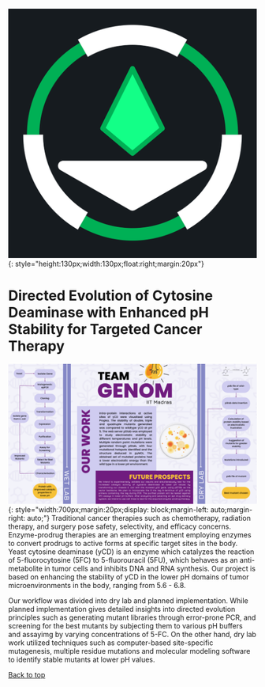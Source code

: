 ![alt text](img/logo.png){: style="height:130px;width:130px;float:right;margin:20px"}
# Directed Evolution of Cytosine Deaminase with Enhanced pH Stability for Targeted Cancer Therapy

![alt text](img/home1.png){: style="width:700px;margin:20px;display: block;margin-left: auto;margin-right: auto;"}
Traditional cancer therapies such as chemotherapy, radiation therapy, and surgery pose safety, selectivity, and efficacy concerns. Enzyme-prodrug therapies are an emerging treatment employing enzymes to convert prodrugs to active forms at specific target sites in the body. Yeast cytosine deaminase (yCD) is an enzyme which catalyzes the reaction of 5-fluorocytosine (5FC) to 5-fluorouracil (5FU), which behaves as an anti-metabolite in tumor cells and inhibits DNA and RNA synthesis. Our project is based on enhancing the stability of yCD in the lower pH domains of tumor microenvironments in the body, ranging from 5.6 - 6.8. 

Our workflow was divided into dry lab and planned implementation. While planned implementation gives detailed insights into directed evolution principles such as generating mutant libraries through error-prone PCR, and screening for the best mutants by subjecting them to various pH buffers and assayimg by varying concentrations of 5-FC. On the other hand, dry lab work utilized techniques such as computer-based site-specific mutagenesis, multiple residue mutations and molecular modeling software to identify stable mutants at lower pH values.

[Back to top](#)
